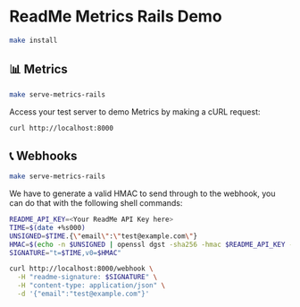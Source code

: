 # ReadMe Metrics Rails Demo

```sh
make install
```

## 📊 Metrics

```sh
make serve-metrics-rails
```

Access your test server to demo Metrics by making a cURL request:

```sh
curl http://localhost:8000
```

## 📞 Webhooks

```sh
make serve-metrics-rails
```

We have to generate a valid HMAC to send through to the webhook, you can do that with the following shell commands:

```sh
README_API_KEY=<Your ReadMe API Key here>
TIME=$(date +%s000)
UNSIGNED=$TIME.{\"email\":\"test@example.com\"}
HMAC=$(echo -n $UNSIGNED | openssl dgst -sha256 -hmac $README_API_KEY -hex)
SIGNATURE="t=$TIME,v0=$HMAC"

curl http://localhost:8000/webhook \
  -H "readme-signature: $SIGNATURE" \
  -H "content-type: application/json" \
  -d '{"email":"test@example.com"}'
```